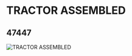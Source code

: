 # TRACTOR ASSEMBLED
## 47447
![TRACTOR ASSEMBLED](https://lc-www-live-s.legocdn.com/media/bricks/5/2/4207805.jpg)